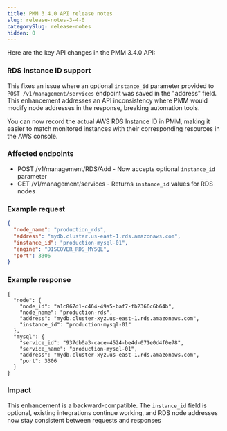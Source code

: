 ```yaml
---
title: PMM 3.4.0 API release notes
slug: release-notes-3-4-0
categorySlug: release-notes
hidden: 0
---
```


Here are the key API changes in the PMM 3.4.0 API:

### RDS Instance ID support
This fixes an issue where an optional `instance_id` parameter provided to `POST /v1/management/services` endpoint was saved in the "address" field. This enhancement addresses an API inconsistency where PMM would modify node addresses in the response, breaking automation tools.

You can now record the actual AWS RDS Instance ID in PMM, making it easier to match monitored instances with their corresponding resources in the AWS console.

### Affected endpoints

- POST /v1/management/RDS/Add - Now accepts optional `instance_id` parameter
- GET /v1/management/services - Returns `instance_id` values for RDS nodes


### Example request
```json
{
  "node_name": "production_rds",
  "address": "mydb.cluster.us-east-1.rds.amazonaws.com",
  "instance_id": "production-mysql-01",
  "engine": "DISCOVER_RDS_MYSQL",
  "port": 3306
}
```

### Example response

```
{
  "node": {
    "node_id": "a1c867d1-c464-49a5-baf7-fb2366c6b64b",
    "node_name": "production-rds",
    "address": "mydb.cluster-xyz.us-east-1.rds.amazonaws.com",
    "instance_id": "production-mysql-01"
  },
  "mysql": {
    "service_id": "937db0a3-cace-4524-be4d-071e0d4f0e78",
    "service_name": "production-mysql-01",
    "address": "mydb.cluster-xyz.us-east-1.rds.amazonaws.com",
    "port": 3306
  }
}
```

### Impact

This enhancement is a backward-compatible. The `instance_id` field is optional, existing integrations continue working, and RDS node addresses now stay consistent between requests and responses